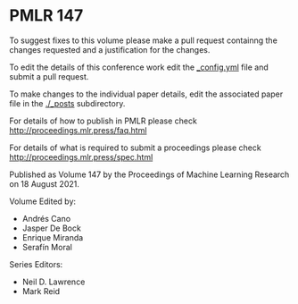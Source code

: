 # PMLR 147

To suggest fixes to this volume please make a pull request containng the changes requested and a justification for the changes.

To edit the details of this conference work edit the [_config.yml](./_config.yml) file and submit a pull request.

To make changes to the individual paper details, edit the associated paper file in the [./_posts](./_posts) subdirectory.

For details of how to publish in PMLR please check http://proceedings.mlr.press/faq.html

For details of what is required to submit a proceedings please check http://proceedings.mlr.press/spec.html



Published as Volume 147 by the Proceedings of Machine Learning Research on 18 August 2021.

Volume Edited by:
  * Andrés Cano
  * Jasper De Bock
  * Enrique Miranda
  * Serafı́n Moral

Series Editors:
  * Neil D. Lawrence
  * Mark Reid
